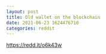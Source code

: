 ```yaml
--- 
layout: post 
title: Old wallet on the blockchain 
date: 2021-06-23 1624476710 
categories: reddit 
--- 
```

https://redd.it/o6k43w